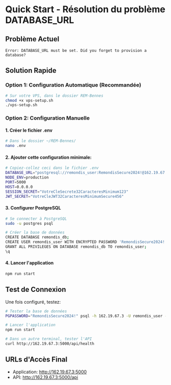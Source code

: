 # Quick Start - Résolution du problème DATABASE_URL

## Problème Actuel
```
Error: DATABASE_URL must be set. Did you forget to provision a database?
```

## Solution Rapide

### Option 1: Configuration Automatique (Recommandée)
```bash
# Sur votre VPS, dans le dossier REM-Bennes
chmod +x vps-setup.sh
./vps-setup.sh
```

### Option 2: Configuration Manuelle

#### 1. Créer le fichier .env
```bash
# Dans le dossier ~/REM-Bennes/
nano .env
```

#### 2. Ajouter cette configuration minimale:
```bash
# Copiez-collez ceci dans le fichier .env
DATABASE_URL="postgresql://remondis_user:RemondisSecure2024!@162.19.67.3:5432/remondis_db"
NODE_ENV=production
PORT=5000
HOST=0.0.0.0
SESSION_SECRET="VotreCleSecrete32CaracteresMinimum123"
JWT_SECRET="VotreCleJWT32CaracteresMinimumSecure456"
```

#### 3. Configurer PostgreSQL
```bash
# Se connecter à PostgreSQL
sudo -u postgres psql

# Créer la base de données
CREATE DATABASE remondis_db;
CREATE USER remondis_user WITH ENCRYPTED PASSWORD 'RemondisSecure2024!';
GRANT ALL PRIVILEGES ON DATABASE remondis_db TO remondis_user;
\q
```

#### 4. Lancer l'application
```bash
npm run start
```

## Test de Connexion

Une fois configuré, testez:
```bash
# Tester la base de données
PGPASSWORD="RemondisSecure2024!" psql -h 162.19.67.3 -U remondis_user -d remondis_db -c "SELECT 1;"

# Lancer l'application
npm run start

# Dans un autre terminal, tester l'API
curl http://162.19.67.3:5000/api/health
```

## URLs d'Accès Final
- Application: http://162.19.67.3:5000
- API: http://162.19.67.3:5000/api